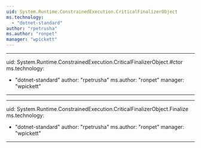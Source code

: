 ```yaml
---
uid: System.Runtime.ConstrainedExecution.CriticalFinalizerObject
ms.technology: 
  - "dotnet-standard"
author: "rpetrusha"
ms.author: "ronpet"
manager: "wpickett"
---
```


---
uid: System.Runtime.ConstrainedExecution.CriticalFinalizerObject.#ctor
ms.technology: 
  - "dotnet-standard"
author: "rpetrusha"
ms.author: "ronpet"
manager: "wpickett"
---

---
uid: System.Runtime.ConstrainedExecution.CriticalFinalizerObject.Finalize
ms.technology: 
  - "dotnet-standard"
author: "rpetrusha"
ms.author: "ronpet"
manager: "wpickett"
---
